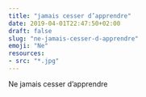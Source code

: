 ```yaml
---
title: "jamais cesser d’apprendre"
date: 2019-04-01T22:47:50+02:00
draft: false
slug: "ne-jamais-cesser-d-apprendre"
emoji: "Ne"
resources:
- src: "*.jpg"
---
```

Ne jamais cesser d’apprendre